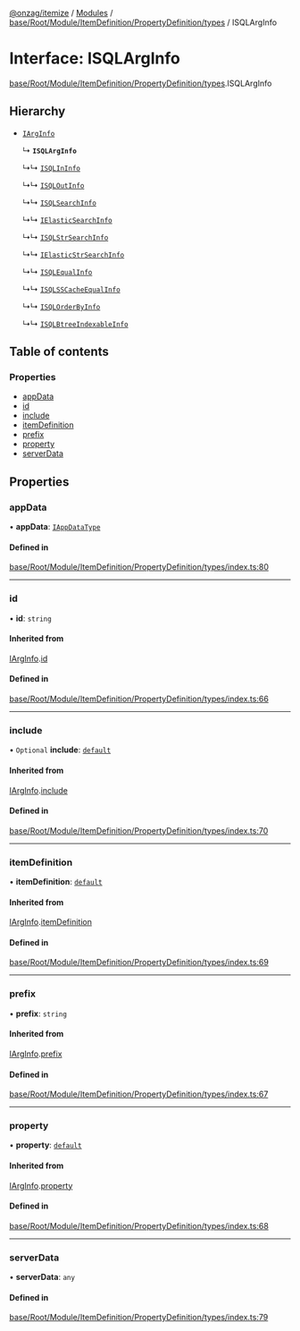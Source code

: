 [@onzag/itemize](../README.md) / [Modules](../modules.md) / [base/Root/Module/ItemDefinition/PropertyDefinition/types](../modules/base_Root_Module_ItemDefinition_PropertyDefinition_types.md) / ISQLArgInfo

# Interface: ISQLArgInfo

[base/Root/Module/ItemDefinition/PropertyDefinition/types](../modules/base_Root_Module_ItemDefinition_PropertyDefinition_types.md).ISQLArgInfo

## Hierarchy

- [`IArgInfo`](base_Root_Module_ItemDefinition_PropertyDefinition_types.IArgInfo.md)

  ↳ **`ISQLArgInfo`**

  ↳↳ [`ISQLInInfo`](base_Root_Module_ItemDefinition_PropertyDefinition_types.ISQLInInfo.md)

  ↳↳ [`ISQLOutInfo`](base_Root_Module_ItemDefinition_PropertyDefinition_types.ISQLOutInfo.md)

  ↳↳ [`ISQLSearchInfo`](base_Root_Module_ItemDefinition_PropertyDefinition_types.ISQLSearchInfo.md)

  ↳↳ [`IElasticSearchInfo`](base_Root_Module_ItemDefinition_PropertyDefinition_types.IElasticSearchInfo.md)

  ↳↳ [`ISQLStrSearchInfo`](base_Root_Module_ItemDefinition_PropertyDefinition_types.ISQLStrSearchInfo.md)

  ↳↳ [`IElasticStrSearchInfo`](base_Root_Module_ItemDefinition_PropertyDefinition_types.IElasticStrSearchInfo.md)

  ↳↳ [`ISQLEqualInfo`](base_Root_Module_ItemDefinition_PropertyDefinition_types.ISQLEqualInfo.md)

  ↳↳ [`ISQLSSCacheEqualInfo`](base_Root_Module_ItemDefinition_PropertyDefinition_types.ISQLSSCacheEqualInfo.md)

  ↳↳ [`ISQLOrderByInfo`](base_Root_Module_ItemDefinition_PropertyDefinition_types.ISQLOrderByInfo.md)

  ↳↳ [`ISQLBtreeIndexableInfo`](base_Root_Module_ItemDefinition_PropertyDefinition_types.ISQLBtreeIndexableInfo.md)

## Table of contents

### Properties

- [appData](base_Root_Module_ItemDefinition_PropertyDefinition_types.ISQLArgInfo.md#appdata)
- [id](base_Root_Module_ItemDefinition_PropertyDefinition_types.ISQLArgInfo.md#id)
- [include](base_Root_Module_ItemDefinition_PropertyDefinition_types.ISQLArgInfo.md#include)
- [itemDefinition](base_Root_Module_ItemDefinition_PropertyDefinition_types.ISQLArgInfo.md#itemdefinition)
- [prefix](base_Root_Module_ItemDefinition_PropertyDefinition_types.ISQLArgInfo.md#prefix)
- [property](base_Root_Module_ItemDefinition_PropertyDefinition_types.ISQLArgInfo.md#property)
- [serverData](base_Root_Module_ItemDefinition_PropertyDefinition_types.ISQLArgInfo.md#serverdata)

## Properties

### appData

• **appData**: [`IAppDataType`](server.IAppDataType.md)

#### Defined in

[base/Root/Module/ItemDefinition/PropertyDefinition/types/index.ts:80](https://github.com/onzag/itemize/blob/59702dd5/base/Root/Module/ItemDefinition/PropertyDefinition/types/index.ts#L80)

___

### id

• **id**: `string`

#### Inherited from

[IArgInfo](base_Root_Module_ItemDefinition_PropertyDefinition_types.IArgInfo.md).[id](base_Root_Module_ItemDefinition_PropertyDefinition_types.IArgInfo.md#id)

#### Defined in

[base/Root/Module/ItemDefinition/PropertyDefinition/types/index.ts:66](https://github.com/onzag/itemize/blob/59702dd5/base/Root/Module/ItemDefinition/PropertyDefinition/types/index.ts#L66)

___

### include

• `Optional` **include**: [`default`](../classes/base_Root_Module_ItemDefinition_Include.default.md)

#### Inherited from

[IArgInfo](base_Root_Module_ItemDefinition_PropertyDefinition_types.IArgInfo.md).[include](base_Root_Module_ItemDefinition_PropertyDefinition_types.IArgInfo.md#include)

#### Defined in

[base/Root/Module/ItemDefinition/PropertyDefinition/types/index.ts:70](https://github.com/onzag/itemize/blob/59702dd5/base/Root/Module/ItemDefinition/PropertyDefinition/types/index.ts#L70)

___

### itemDefinition

• **itemDefinition**: [`default`](../classes/base_Root_Module_ItemDefinition.default.md)

#### Inherited from

[IArgInfo](base_Root_Module_ItemDefinition_PropertyDefinition_types.IArgInfo.md).[itemDefinition](base_Root_Module_ItemDefinition_PropertyDefinition_types.IArgInfo.md#itemdefinition)

#### Defined in

[base/Root/Module/ItemDefinition/PropertyDefinition/types/index.ts:69](https://github.com/onzag/itemize/blob/59702dd5/base/Root/Module/ItemDefinition/PropertyDefinition/types/index.ts#L69)

___

### prefix

• **prefix**: `string`

#### Inherited from

[IArgInfo](base_Root_Module_ItemDefinition_PropertyDefinition_types.IArgInfo.md).[prefix](base_Root_Module_ItemDefinition_PropertyDefinition_types.IArgInfo.md#prefix)

#### Defined in

[base/Root/Module/ItemDefinition/PropertyDefinition/types/index.ts:67](https://github.com/onzag/itemize/blob/59702dd5/base/Root/Module/ItemDefinition/PropertyDefinition/types/index.ts#L67)

___

### property

• **property**: [`default`](../classes/base_Root_Module_ItemDefinition_PropertyDefinition.default.md)

#### Inherited from

[IArgInfo](base_Root_Module_ItemDefinition_PropertyDefinition_types.IArgInfo.md).[property](base_Root_Module_ItemDefinition_PropertyDefinition_types.IArgInfo.md#property)

#### Defined in

[base/Root/Module/ItemDefinition/PropertyDefinition/types/index.ts:68](https://github.com/onzag/itemize/blob/59702dd5/base/Root/Module/ItemDefinition/PropertyDefinition/types/index.ts#L68)

___

### serverData

• **serverData**: `any`

#### Defined in

[base/Root/Module/ItemDefinition/PropertyDefinition/types/index.ts:79](https://github.com/onzag/itemize/blob/59702dd5/base/Root/Module/ItemDefinition/PropertyDefinition/types/index.ts#L79)
